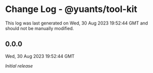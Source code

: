 # Change Log - @yuants/tool-kit

This log was last generated on Wed, 30 Aug 2023 19:52:44 GMT and should not be manually modified.

## 0.0.0
Wed, 30 Aug 2023 19:52:44 GMT

_Initial release_

